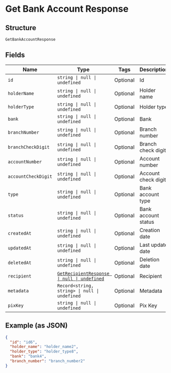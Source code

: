 
# Get Bank Account Response

## Structure

`GetBankAccountResponse`

## Fields

| Name | Type | Tags | Description |
|  --- | --- | --- | --- |
| `id` | `string \| null \| undefined` | Optional | Id |
| `holderName` | `string \| null \| undefined` | Optional | Holder name |
| `holderType` | `string \| null \| undefined` | Optional | Holder type |
| `bank` | `string \| null \| undefined` | Optional | Bank |
| `branchNumber` | `string \| null \| undefined` | Optional | Branch number |
| `branchCheckDigit` | `string \| null \| undefined` | Optional | Branch check digit |
| `accountNumber` | `string \| null \| undefined` | Optional | Account number |
| `accountCheckDigit` | `string \| null \| undefined` | Optional | Account check digit |
| `type` | `string \| null \| undefined` | Optional | Bank account type |
| `status` | `string \| null \| undefined` | Optional | Bank account status |
| `createdAt` | `string \| null \| undefined` | Optional | Creation date |
| `updatedAt` | `string \| null \| undefined` | Optional | Last update date |
| `deletedAt` | `string \| null \| undefined` | Optional | Deletion date |
| `recipient` | [`GetRecipientResponse \| null \| undefined`](../../doc/models/get-recipient-response.md) | Optional | Recipient |
| `metadata` | `Record<string, string> \| null \| undefined` | Optional | Metadata |
| `pixKey` | `string \| null \| undefined` | Optional | Pix Key |

## Example (as JSON)

```json
{
  "id": "id6",
  "holder_name": "holder_name2",
  "holder_type": "holder_type8",
  "bank": "bank4",
  "branch_number": "branch_number2"
}
```

